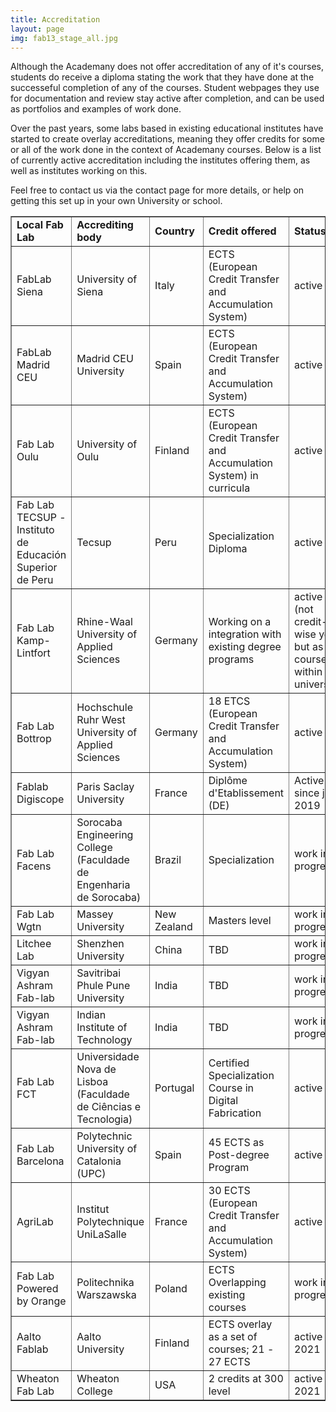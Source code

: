 ```yaml
---
title: Accreditation
layout: page
img: fab13_stage_all.jpg
---
```


Although the Academany does not offer accreditation of any of it's courses, students do receive a diploma stating the work that they have done at the successeful completion of any of the courses. Student webpages they use for documentation and review stay active after completion, and can be used as portfolios and examples of work done.

Over the past years, some labs based in existing educational institutes have started to create overlay accreditations, meaning they offer credits for some or all of the work done in the context of Academany courses. Below is a list of currently active accreditation including the institutes offering them, as well as institutes working on this.

Feel free to contact us via the contact page for more details, or help on getting this set up in your own University or school.



<table dir="ltr" border="1" cellspacing="0" cellpadding="0">
<colgroup>
<col width="171">
<col width="188">
<col width="100">
<col width="255">
<col width="187"></colgroup>
<tbody>
<tr>
<td data-sheets-value="{&quot;1&quot;:2,&quot;2&quot;:&quot;Local Fab Lab&quot;}"><strong>Local Fab Lab</strong></td>
<td data-sheets-value="{&quot;1&quot;:2,&quot;2&quot;:&quot;Accrediting body&quot;}"><strong>Accrediting body</strong></td>
<td data-sheets-value="{&quot;1&quot;:2,&quot;2&quot;:&quot;Country&quot;}"><strong>Country</strong></td>
<td data-sheets-value="{&quot;1&quot;:2,&quot;2&quot;:&quot;Credit offered&quot;}"><strong>Credit offered</strong></td>
<td data-sheets-value="{&quot;1&quot;:2,&quot;2&quot;:&quot;Status&quot;}"><strong>Status</strong></td>
</tr>
<tr>
<td data-sheets-value="{&quot;1&quot;:2,&quot;2&quot;:&quot;FabLab Siena&quot;}">FabLab Siena</td>
<td data-sheets-value="{&quot;1&quot;:2,&quot;2&quot;:&quot;University of Siena&quot;}">University of Siena</td>
<td data-sheets-value="{&quot;1&quot;:2,&quot;2&quot;:&quot;Italy&quot;}">Italy</td>
<td data-sheets-value="{&quot;1&quot;:2,&quot;2&quot;:&quot;ECTS (European Credit Transfer and Accumulation System)&quot;}">ECTS (European Credit Transfer and Accumulation System)</td>
<td data-sheets-value="{&quot;1&quot;:2,&quot;2&quot;:&quot;active&quot;}">active</td>
</tr>
<tr>
<td data-sheets-value="{&quot;1&quot;:2,&quot;2&quot;:&quot;FabLab Madrid CEU&quot;}">FabLab Madrid CEU</td>
<td data-sheets-value="{&quot;1&quot;:2,&quot;2&quot;:&quot;Madrid CEU University&quot;}">Madrid CEU University</td>
<td data-sheets-value="{&quot;1&quot;:2,&quot;2&quot;:&quot;Spain&quot;}">Spain</td>
<td data-sheets-value="{&quot;1&quot;:2,&quot;2&quot;:&quot;ECTS (European Credit Transfer and Accumulation System)&quot;}">ECTS (European Credit Transfer and Accumulation System)</td>
<td data-sheets-value="{&quot;1&quot;:2,&quot;2&quot;:&quot;active&quot;}">active</td>
</tr>
<tr>
<td data-sheets-value="{&quot;1&quot;:2,&quot;2&quot;:&quot;Fab Lab Oulu&quot;}">Fab Lab Oulu</td>
<td data-sheets-value="{&quot;1&quot;:2,&quot;2&quot;:&quot;University of Oulu&quot;}">University of Oulu</td>
<td data-sheets-value="{&quot;1&quot;:2,&quot;2&quot;:&quot;Finland&quot;}">Finland</td>
<td data-sheets-value="{&quot;1&quot;:2,&quot;2&quot;:&quot;ECTS (European Credit Transfer and Accumulation System) in curricula&quot;}">ECTS (European Credit Transfer and Accumulation System) in curricula</td>
<td data-sheets-value="{&quot;1&quot;:2,&quot;2&quot;:&quot;active&quot;}">active</td>
</tr>
<tr>
<td data-sheets-value="{&quot;1&quot;:2,&quot;2&quot;:&quot;Fab Lab TECSUP - Instituto de Educación Superior de Peru&quot;}">Fab Lab TECSUP - Instituto de Educación Superior de Peru</td>
<td data-sheets-value="{&quot;1&quot;:2,&quot;2&quot;:&quot;Tecsup&quot;}">Tecsup</td>
<td data-sheets-value="{&quot;1&quot;:2,&quot;2&quot;:&quot;Peru&quot;}">Peru</td>
<td data-sheets-value="{&quot;1&quot;:2,&quot;2&quot;:&quot;Specialization Diploma&quot;}">Specialization Diploma</td>
<td data-sheets-value="{&quot;1&quot;:2,&quot;2&quot;:&quot;active&quot;}">active</td>
</tr>
<tr>
<td data-sheets-value="{&quot;1&quot;:2,&quot;2&quot;:&quot;Fab Lab Kamp-Lintfort&quot;}">Fab Lab Kamp-Lintfort</td>
<td data-sheets-value="{&quot;1&quot;:2,&quot;2&quot;:&quot;Rhine-Waal University of Applied Sciences&quot;}">Rhine-Waal University of Applied Sciences</td>
<td data-sheets-value="{&quot;1&quot;:2,&quot;2&quot;:&quot;Germany&quot;}">Germany</td>
<td data-sheets-value="{&quot;1&quot;:2,&quot;2&quot;:&quot;Working on a integration with existing degree programs&quot;}">Working on a integration with existing degree programs</td>
<td data-sheets-value="{&quot;1&quot;:2,&quot;2&quot;:&quot;active (not credit-wise yet but as a course within our university)&quot;}">active (not credit-wise yet but as a course within our university)</td>
</tr>
<tr>
<td data-sheets-value="{&quot;1&quot;:2,&quot;2&quot;:&quot;Fab Lab Bottrop&quot;}">Fab Lab Bottrop</td>
<td data-sheets-value="{&quot;1&quot;:2,&quot;2&quot;:&quot;Hochschule Ruhr West University of Applied Sciences&quot;}">Hochschule Ruhr West University of Applied Sciences</td>
<td data-sheets-value="{&quot;1&quot;:2,&quot;2&quot;:&quot;Germany&quot;}">Germany</td>
<td data-sheets-value="{&quot;1&quot;:2,&quot;2&quot;:&quot;18 ETCS (European Credit Transfer and Accumulation System)&quot;}">18 ETCS (European Credit Transfer and Accumulation System)</td>
<td data-sheets-value="{&quot;1&quot;:2,&quot;2&quot;:&quot;active&quot;}">active</td>
</tr>
<tr>
<td data-sheets-value="{&quot;1&quot;:2,&quot;2&quot;:&quot;Fablab Digiscope&quot;}">Fablab Digiscope</td>
<td data-sheets-value="{&quot;1&quot;:2,&quot;2&quot;:&quot;Paris Saclay University&quot;}">Paris Saclay University</td>
<td data-sheets-value="{&quot;1&quot;:2,&quot;2&quot;:&quot;France&quot;}">France</td>
<td data-sheets-value="{&quot;1&quot;:2,&quot;2&quot;:&quot;Diplôme d'Etablissement (DE)&quot;}">Diplôme d'Etablissement (DE)</td>
<td data-sheets-value="{&quot;1&quot;:2,&quot;2&quot;:&quot;work in progress&quot;}">Active since jan 2019</td>
</tr>
<tr>
<td data-sheets-value="{&quot;1&quot;:2,&quot;2&quot;:&quot;Fab Lab Facens&quot;}">Fab Lab Facens</td>
<td data-sheets-value="{&quot;1&quot;:2,&quot;2&quot;:&quot;Sorocaba Engineering College (Faculdade de Engenharia de Sorocaba)&quot;}">Sorocaba Engineering College (Faculdade de Engenharia de Sorocaba)</td>
<td data-sheets-value="{&quot;1&quot;:2,&quot;2&quot;:&quot;Brazil&quot;}">Brazil</td>
<td data-sheets-value="{&quot;1&quot;:2,&quot;2&quot;:&quot;Specialization&quot;}">Specialization</td>
<td data-sheets-value="{&quot;1&quot;:2,&quot;2&quot;:&quot;work in progress&quot;}">work in progress</td>
</tr>
<tr>
<td data-sheets-value="{&quot;1&quot;:2,&quot;2&quot;:&quot;Fab Lab Wgtn&quot;}">Fab Lab Wgtn</td>
<td data-sheets-value="{&quot;1&quot;:2,&quot;2&quot;:&quot;Massey University&quot;}">Massey University</td>
<td data-sheets-value="{&quot;1&quot;:2,&quot;2&quot;:&quot;New Zealand&quot;}">New Zealand</td>
<td data-sheets-value="{&quot;1&quot;:2,&quot;2&quot;:&quot;Masters level&quot;}">Masters level</td>
<td data-sheets-value="{&quot;1&quot;:2,&quot;2&quot;:&quot;work in progress&quot;}">work in progress</td>
</tr>
<tr>
<td data-sheets-value="{&quot;1&quot;:2,&quot;2&quot;:&quot;Litchee Lab&quot;}">Litchee Lab</td>
<td data-sheets-value="{&quot;1&quot;:2,&quot;2&quot;:&quot;Shenzhen University&quot;}">Shenzhen University</td>
<td data-sheets-value="{&quot;1&quot;:2,&quot;2&quot;:&quot;China&quot;}">China</td>
<td data-sheets-value="{&quot;1&quot;:2,&quot;2&quot;:&quot;TBD&quot;}">TBD</td>
<td data-sheets-value="{&quot;1&quot;:2,&quot;2&quot;:&quot;work in progress&quot;}">work in progress</td>
</tr>
<tr>
<td data-sheets-value="{&quot;1&quot;:2,&quot;2&quot;:&quot;Vigyan Ashram Fab-lab&quot;}">Vigyan Ashram Fab-lab</td>
<td data-sheets-value="{&quot;1&quot;:2,&quot;2&quot;:&quot;Savitribai Phule Pune University&quot;}">Savitribai Phule Pune University</td>
<td data-sheets-value="{&quot;1&quot;:2,&quot;2&quot;:&quot;India&quot;}">India</td>
<td data-sheets-value="{&quot;1&quot;:2,&quot;2&quot;:&quot;TBD&quot;}">TBD</td>
<td data-sheets-value="{&quot;1&quot;:2,&quot;2&quot;:&quot;work in progress&quot;}">work in progress</td>
</tr>
<tr>
<td data-sheets-value="{&quot;1&quot;:2,&quot;2&quot;:&quot;Vigyan Ashram Fab-lab&quot;}">Vigyan Ashram Fab-lab</td>
<td data-sheets-value="{&quot;1&quot;:2,&quot;2&quot;:&quot;Indian Institute of Technology&quot;}">Indian Institute of Technology</td>
<td data-sheets-value="{&quot;1&quot;:2,&quot;2&quot;:&quot;India&quot;}">India</td>
<td data-sheets-value="{&quot;1&quot;:2,&quot;2&quot;:&quot;TBD&quot;}">TBD</td>
<td data-sheets-value="{&quot;1&quot;:2,&quot;2&quot;:&quot;work in progress&quot;}">work in progress</td>
</tr>
<tr>
<td data-sheets-value="{&quot;1&quot;:2,&quot;2&quot;:&quot;Fab Lab FCT&quot;}">Fab Lab FCT</td>
<td data-sheets-value="{&quot;1&quot;:2,&quot;2&quot;:&quot;Universidade Nova de Lisboa (Faculdade de Ciências e Tecnologia)&quot;}">Universidade Nova de Lisboa (Faculdade de Ciências e Tecnologia)</td>
<td data-sheets-value="{&quot;1&quot;:2,&quot;2&quot;:&quot;Portugal&quot;}">Portugal</td>
<td data-sheets-value="{&quot;1&quot;:2,&quot;2&quot;:&quot;Certified Specialization Course in Digital Fabrication&quot;}">Certified Specialization Course in Digital Fabrication</td>
<td data-sheets-value="{&quot;1&quot;:2,&quot;2&quot;:&quot;active&quot;}">active</td>
</tr>
<tr>
<td data-sheets-value="{&quot;1&quot;:2,&quot;2&quot;:&quot;Fab Lab Barcelona&quot;}">Fab Lab Barcelona</td>
<td data-sheets-value="{&quot;1&quot;:2,&quot;2&quot;:&quot;Polytechnic University of Catalonia (UPC);}">Polytechnic University of Catalonia (UPC)</td>
<td data-sheets-value="{&quot;1&quot;:2,&quot;2&quot;:&quot;Spain&quot;}">Spain </td>
<td data-sheets-value="{&quot;1&quot;:2,&quot;2&quot;:&quot;ECTS Certified inside a Master Program&quot;}"> 45 ECTS as Post-degree Program</td>
<td data-sheets-value="{&quot;1&quot;:2,&quot;2&quot;:&quot;actives&quot;}">active</td>
</tr>
<tr>
<td data-sheets-value="{&quot;1&quot;:2,&quot;2&quot;:&quot;AgriLab&quot;}">AgriLab</td>
<td data-sheets-value="{&quot;1&quot;:2,&quot;2&quot;:&quot;Unilassalle Polytechnic Institute;}">Institut Polytechnique UniLaSalle</td>
<td data-sheets-value="{&quot;1&quot;:2,&quot;2&quot;:&quot;France&quot;}">France</td>
<td data-sheets-value="{&quot;1&quot;:2,&quot;2&quot;:&quot;ECTS (European Credit Transfer and Accumulation System)&quot;}"> 30 ECTS (European Credit Transfer and Accumulation System)</td>
<td data-sheets-value="{&quot;1&quot;:2,&quot;2&quot;:&quot;work in progress&quot;}">active</td>
</tr>
<tr>
<td data-sheets-value="{&quot;1&quot;:2,&quot;2&quot;:&quot;Fab Lab Powered by Orange&quot;}">Fab Lab Powered by Orange</td>
<td data-sheets-value="{&quot;1&quot;:2,&quot;2&quot;:&quot;Politechnika Warszawska;}">Politechnika Warszawska</td>
<td data-sheets-value="{&quot;1&quot;:2,&quot;2&quot;:&quot;Poland&quot;}">Poland</td>
<td data-sheets-value="{&quot;1&quot;:2,&quot;2&quot;:&quot;ECTS Overlapping existing courses&quot;}"> ECTS Overlapping existing courses</td>
<td data-sheets-value="{&quot;1&quot;:2,&quot;2&quot;:&quot;work in progress&quot;}">work in progress</td>
</tr>
<tr>
<td data-sheets-value="{&quot;1&quot;:2,&quot;2&quot;:&quot;Aalto Fablab&quot;}">Aalto Fablab</td>
<td data-sheets-value="{&quot;1&quot;:2,&quot;2&quot;:&quot;Aalto University;}">Aalto University</td>
<td data-sheets-value="{&quot;1&quot;:2,&quot;2&quot;:&quot;Finland&quot;}">Finland</td>
<td data-sheets-value="{&quot;1&quot;:2,&quot;2&quot;:&quot;ECTS overlay as a set of courses; 21 - 27 ECTS&quot;}"> ECTS overlay as a set of courses; 21 - 27 ECTS</td>
<td data-sheets-value="{&quot;1&quot;:2,&quot;2&quot;:&quot;active in 2021&quot;}">active in 2021</td>
</tr>
<tr>
<td data-sheets-value="{&quot;1&quot;:2,&quot;2&quot;:&quot;Wheaton Fab Lab&quot;}">Wheaton Fab Lab</td>
<td data-sheets-value="{&quot;1&quot;:2,&quot;2&quot;:&quot;Wheaton College;}">Wheaton College</td>
<td data-sheets-value="{&quot;1&quot;:2,&quot;2&quot;:&quot;USA&quot;}">USA</td>
<td data-sheets-value="{&quot;1&quot;:2,&quot;2&quot;:&quot;2 credits at 300 level&quot;}">2 credits at 300 level</td><td data-sheets-value="{&quot;1&quot;:2,&quot;2&quot;:&quot;active in 2021&quot;}">active in 2021</td>
</tr>
</tbody>
</table>
